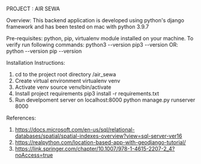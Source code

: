 PROJECT : AIR SEWA

Overview:
This backend application is developed using python's django framework and has been tested on mac with python 3.9.7

Pre-requisites:
python, pip, virtualenv module installed on your machine. 
To verify run following commands:
python3 --version
pip3 --version
OR:
python --version
pip --version

Installation Instructions:
1. cd to the project root directory /air_sewa
2. Create virtual environment
virtualenv venv
3. Activate venv
source venv/bin/activate
4. Install project requirements
pip3 install -r requirements.txt
4. Run develpoment server on localhost:8000
python manage.py runserver 8000

References:
1. https://docs.microsoft.com/en-us/sql/relational-databases/spatial/spatial-indexes-overview?view=sql-server-ver16
2. https://realpython.com/location-based-app-with-geodjango-tutorial/
3. https://link.springer.com/chapter/10.1007/978-1-4615-2207-2_4?noAccess=true
